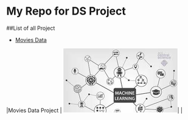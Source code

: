 # My Repo for DS Project

##List of all Project

- [Movies Data](https://github.com/namratapriya295/Data-Science-Repo "Movies Data")


|Movies Data Project | [![Movies Data](https://raw.githubusercontent.com/namratapriya295/Data-Science-Repo/main/images/download.jpg "Movies Data")](https://raw.githubusercontent.com/namratapriya295/Data-Science-Repo/main/images/download.jpg "Movies Data")|
|
